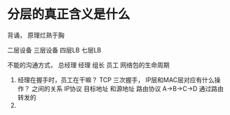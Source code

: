# 分层的真正含义是什么

背诵， 原理烂熟于胸

二层设备 三层设备  四层LB 七层LB

不能的沟通方式，   总经理 经理 组长 员工
网络包的生命周期
1. 经理在握手时，员工在干嘛？
TCP 三次握手， IP层和MAC层对应有什么操作？
之间的关系
IP协议  目标地址 和源地址   路由协议
A->B->C->D 通过路由转发的
2. 


